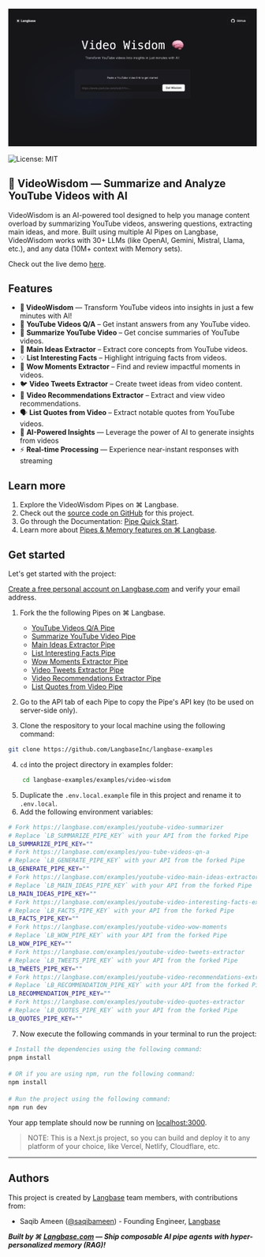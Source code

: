 ![VideoWisdom by ⌘ Langbase][cover]

![License: MIT][mit] 

## 🧠 VideoWisdom — Summarize and Analyze YouTube Videos with AI

VideoWisdom is an AI-powered tool designed to help you manage content overload by summarizing YouTube videos, answering questions, extracting main ideas, and more. Built using multiple AI Pipes on Langbase, VideoWisdom works with 30+ LLMs (like OpenAI, Gemini, Mistral, Llama, etc.), and any data (10M+ context with Memory sets).

Check out the live demo [here][demo].

## Features

- **🧠 VideoWisdom** — Transform YouTube videos into insights in just a few minutes with AI!
- 💬 **YouTube Videos Q/A** – Get instant answers from any YouTube video.
- 📝 **Summarize YouTube Video** – Get concise summaries of YouTube videos.
- 🧩 **Main Ideas Extractor** – Extract core concepts from YouTube videos.
- 💡 **List Interesting Facts** – Highlight intriguing facts from videos.
- 🎯 **Wow Moments Extractor** – Find and review impactful moments in videos.
- 🐦 **Video Tweets Extractor** – Create tweet ideas from video content.
- 🎥 **Video Recommendations Extractor** – Extract and view video recommendations.
- 🗣️ **List Quotes from Video** – Extract notable quotes from YouTube videos.
- 🚀 **AI-Powered Insights** — Leverage the power of AI to generate insights from videos
- ⚡ **Real-time Processing** — Experience near-instant responses with streaming

## Learn more

1. Explore the VideoWisdom Pipes on ⌘ Langbase.
2. Check out the [source code on GitHub][gh] for this project.
3. Go through the Documentation: [Pipe Quick Start][qs].
4. Learn more about [Pipes & Memory features on ⌘ Langbase][docs].

## Get started

Let's get started with the project:

[Create a free personal account on Langbase.com][signup] and verify your email address.

1. Fork the the following Pipes on ⌘ Langbase.

   - [YouTube Videos Q/A Pipe][chatPipe]
   - [Summarize YouTube Video Pipe][summarize]
   - [Main Ideas Extractor Pipe][getMainIdeas]
   - [List Interesting Facts Pipe][listInterestingFacts]
   - [Wow Moments Extractor Pipe][wowMomentsExtractor]
   - [Video Tweets Extractor Pipe][videoTweetsExtractor]
   - [Video Recommendations Extractor Pipe][videoRecommendations]
   - [List Quotes from Video Pipe][listQuotes]

2. Go to the API tab of each Pipe to copy the Pipe's API key (to be used on server-side only).
3. Clone the respository to your local machine using the following command:

```sh
git clone https://github.com/LangbaseInc/langbase-examples
```

4. `cd` into the project directory in examples folder:

```sh
    cd langbase-examples/examples/video-wisdom
```

5. Duplicate the `.env.local.example` file in this project and rename it to `.env.local`.
6. Add the following environment variables:

```sh
# Fork https://langbase.com/examples/youtube-video-summarizer
# Replace `LB_SUMMARIZE_PIPE_KEY` with your API from the forked Pipe
LB_SUMMARIZE_PIPE_KEY=""
# Fork https://langbase.com/examples/you-tube-videos-qn-a
# Replace `LB_GENERATE_PIPE_KEY` with your API from the forked Pipe
LB_GENERATE_PIPE_KEY=""
# Fork https://langbase.com/examples/youtube-video-main-ideas-extractor
# Replace `LB_MAIN_IDEAS_PIPE_KEY` with your API from the forked Pipe
LB_MAIN_IDEAS_PIPE_KEY=""
# Fork https://langbase.com/examples/youtube-video-interesting-facts-extractor
# Replace `LB_FACTS_PIPE_KEY` with your API from the forked Pipe
LB_FACTS_PIPE_KEY=""
# Fork https://langbase.com/examples/youtube-video-wow-moments
# Replace `LB_WOW_PIPE_KEY` with your API from the forked Pipe
LB_WOW_PIPE_KEY=""
# Fork https://langbase.com/examples/youtube-video-tweets-extractor
# Replace `LB_TWEETS_PIPE_KEY` with your API from the forked Pipe
LB_TWEETS_PIPE_KEY=""
# Fork https://langbase.com/examples/youtube-video-recommendations-extractor
# Replace `LB_RECOMMENDATION_PIPE_KEY` with your API from the forked Pipe
LB_RECOMMENDATION_PIPE_KEY=""
# Fork https://langbase.com/examples/youtube-video-quotes-extractor
# Replace `LB_QUOTES_PIPE_KEY` with your API from the forked Pipe
LB_QUOTES_PIPE_KEY=""

```

7. Now execute the following commands in your terminal to run the project:

```sh
# Install the dependencies using the following command:
pnpm install

# OR if you are using npm, run the following command:
npm install

# Run the project using the following command:
npm run dev
```

Your app template should now be running on [localhost:3000][local].

> NOTE:
> This is a Next.js project, so you can build and deploy it to any platform of your choice, like Vercel, Netlify, Cloudflare, etc.

---

## Authors

This project is created by [Langbase][lb] team members, with contributions from:

- Saqib Ameen ([@saqibameen][xsa]) - Founding Engineer, [Langbase][lb]

**_Built by ⌘ [Langbase.com][lb] — Ship composable AI pipe agents with hyper-personalized memory (RAG)!_**

[demo]: https://videowisdom.langbase.dev
[lb]: https://langbase.com
[summarize]: https://langbase.com/examples/youtube-video-summarizer
[chatPipe]: https://langbase.com/examples/you-tube-videos-qn-a
[getMainIdeas]: https://langbase.com/examples/youtube-video-main-ideas-extractor
[videoTweetsExtractor]: https://langbase.com/examples/youtube-video-tweets-extractor
[wowMomentsExtractor]: https://langbase.com/examples/youtube-video-wow-moments
[listInterestingFacts]: https://langbase.com/examples/youtube-video-interesting-facts-extractor
[videoRecommendations]: https://langbase.com/examples/youtube-video-recommendations-extractor
[listQuotes]: https://langbase.com/examples/youtube-video-quotes-extractor
[gh]: https://github.com/LangbaseInc/langbase-examples/tree/main/examples/video-wisdom
[cover]: https://raw.githubusercontent.com/LangbaseInc/docs-images/8f8f28e6e6dcff487892ea94acf3c9ebc5a16034/examples/ai-video-wisdom/ai-video-wisdom.jpg
[signup]: https://langbase.fyi/io
[qs]: https://langbase.com/docs/pipe/quickstart
[docs]: https://langbase.com/docs
[xsa]: https://x.com/saqibameen
[local]: http://localhost:3000
[mit]: https://img.shields.io/badge/license-MIT-blue.svg?style=for-the-badge&color=%23000000
